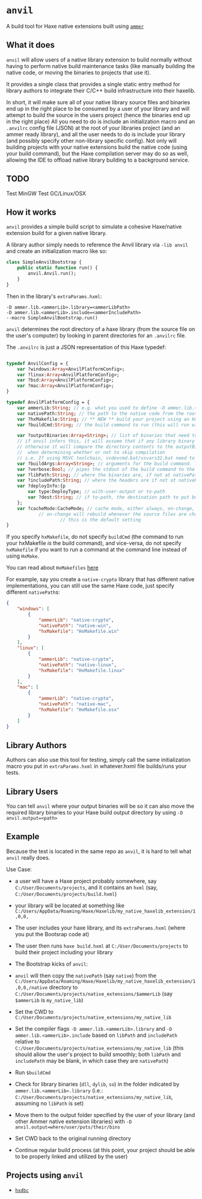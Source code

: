# `anvil`

A build tool for Haxe native extensions built using [`ammer`](https://github.com/Aurel300/ammer)

## What it does

`anvil` will allow users of a native library extension to build normally without having to perform native build maintenance tasks (like manually building the native code, or moving the binaries to projects that use it).

It provides a single class that provides a single static entry method for library authors to integrate their C/C++ build infrastructure into their haxelib.

In short, it will make sure all of your native library source files and binaries end up in the right place to be consumed by a user of your library and will attempt to build the source in the users project (hence the binaries end up in the right place)
All you need to do is include an initialization macro and an `.anvilrc` config file (JSON) at the root of your libraries project (and an ammer ready library), and all the user needs to do is include your library (and possibly specify other non-library specific config).
Not only will building projects with your native extensions build the native code (using your build command), but the Haxe compilation server may do so as well, allowing the IDE to offload native library building to a background service.

## TODO

Test MinGW
Test GC/Linux/OSX

## How it works

`anvil` provides a simple build script to simulate a cohesive Haxe/native extension build for a given native library.

A library author simply needs to reference the Anvil library via `-lib anvil` and create an initialization macro like so:
```haxe
class SimpleAnvilBootstrap {
    public static function run() {
        anvil.Anvil.run();
    }
}
```

Then in the library's `extraParams.hxml`:
```hxml
-D ammer.lib.<ammerLib>.library=<ammerLibPath>
-D ammer.lib.<ammerLib>.include=<ammerIncludePath>
--macro SimpleAnvilBootstrap.run()
```
`anvil` determines the root directory of a haxe library (from the source file on the user's computer) by looking in parent directories for an `.anvilrc` file.

The `.anvilrc` is just a JSON representation of this Haxe typedef:
```haxe

typedef AnvilConfig = {
	var ?windows:Array<AnvilPlatformConfig>;
	var ?linux:Array<AnvilPlatformConfig>;
	var ?bsd:Array<AnvilPlatformConfig>;
	var ?mac:Array<AnvilPlatformConfig>;
}

typedef AnvilPlatformConfig = {
	var ammerLib:String; // e.g. what you used to define -D ammer.lib.<ammerLib>.library etc...
	var nativePath:String; // the path to the native code from the root of your project
	var ?hxMakefile:String; // ** NEW ** build your project using an HxMakefile; this assumes the user has HxMake.exe in their PATH
	var ?buildCmd:String; // the build command to run (this will run with the native path as its working directory; ensure all environment variables are set in order for this command to be successful)

	var ?outputBinaries:Array<String>; // list of binaries that need to be processed; if this isn't provided, anvil will infer what binaries to move
	// if anvil infers this, it will assume that if any library binary exists, the project was already fully built
	// otherwise it will compare the directory contents to the outputBinaries to determine if the project is already built
	//  when determining whether or not to skip compilation
	// i.e. If using MSVC toolchain, vsdevcmd.bat/vsvars32.bat need to be run in the shell before this.
	var ?buildArgs:Array<String>; // arguments for the build command. This works like Sys.command or new sys.io.Process, can be omitted (with args in cmd name)
	var ?verbose:Bool; // pipes the stdout of the build command to the stdout of the haxe build command.
	var ?libPath:String; // where the binaries are, if not at nativePath
	var ?includePath:String; // where the headers are if not at nativePath
	var ?deployInfo:{p
		var type:DeployType; // with-user-output or to-path
		var ?dest:String; // if to-path, the destination path to put built binaries
	};
	var ?cacheMode:CacheMode; // cache mode, either always, on-change, or never.
			// on-change will rebuild whenever the source files are changed
					// this is the default setting
}


```
If you specify `hxMakefile`, do not specify `buildCmd` (the command to run your hxMakefile *is* the build command), and vice-versa, do not specify `hxMakefile` if you want to run a command at the command line instead of using `HxMake`.

You can read about `HxMakefiles` [here](https://github.com/piboistudios/hxmake)


 For example, say you create a `native-crypto` library that has different native implementations, you can still use the same Haxe code, just specify different `nativePath`s:
```json
{
    "windows": [
        {
            "ammerLib": "native-crypto",
            "nativePath": "native-win",
            "hxMakefile": "HxMakefile.win"
        }
	],
	"linux": [
        {
            "ammerLib": "native-crypto",
            "nativePath": "native-linux",
            "hxMakefile": "HxMakefile.linux"
        }
	],
	"mac": [
		{
			"ammerLib": "native-crypto",
            "nativePath": "native-mac",
            "hxMakefile": "HxMakefile.osx"
		}
	]
}
```

## Library Authors

Authors can also use this tool for testing, simply call the same initialization macro you put in `extraParams.hxml` in whatever.hxml file builds/runs your tests.

## Library Users

You can tell `anvil` where your output binaries will be so it can also move the required library binaries to your Haxe build output directory by using `-D anvil.output=<path>`
## Example
Because the test is located in the same repo as `anvil`, it is hard to tell what `anvil` really does.

Use Case: 
- a user will have a Haxe project probably somewhere, say `C:/User/Documents/projects`, and it contains an `hxml` (say, `C:/User/Documents/projects/build.hxml`)
-  your library will be located at something like `C:/Users/AppData/Roaming/Haxe/Haxelib/my_native_haxelib_extension/1,0,0,` 
- The user includes your haxe library, and its `extraParams.hxml` (where you put the Bootsrap code at)
- The user then runs `haxe build.hxml` at `C:/User/Documents/projects` to build their project including your library
- The Bootstrap kicks of `anvil`:

- `anvil` will then copy the `nativePath` (say `native`) from the `C:/Users/AppData/Roaming/Haxe/Haxelib/my_native_haxelib_extension/1,0,0,/native` directory to `C:/User/Documents/projects/native_extensions/$ammerLib` (say `$ammerLib` is `my_native_lib`)
- Set the CWD to `C:/User/Documents/projects/native_extensions/my_native_lib`
- Set the compiler flags `-D ammer.lib.<ammerLib>.library` and `-D ammer.lib.<ammerLib>.include` based on `libPath` and `includePath` relative to `C:/User/Documents/projects/native_extensions/my_native_lib` (this should allow the user's project to build smoothly; both `libPath` and `includePath` may be blank, in which case they are `nativePath`)
- Run `$buildCmd`
- Check for library binaries (`dll`, `dylib`, `so`) in the folder indicated by `ammer.lib.<ammerLib>.library` (i.e.: `C:/User/Documents/projects/native_extensions/my_native_lib`, assuming no `libPath` is set)
- Move them to the output folder specified by the user of your library (and other Ammer native extension libraries) with `-D anvil.output=where/user/puts/their/bins`
- Set CWD back to the original running directory
- Continue regular build process (at this point, your project should be able to be properly linked and utilized by the user)

## Projects using `anvil`
- [`hxdbc`](http://GitHub.com/piboistudios/hxdbc)
